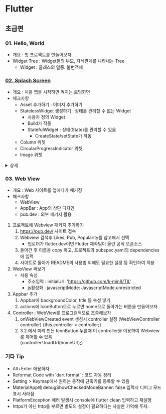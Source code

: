 # Flutter

## 초급편

### 01. Hello, World

- 개요 : 첫 프로젝트를 만들어보자.
- Widget Tree : Widget들의 부모, 자식관계를 나타내는 Tree
  - Widget : 클래스의 일종. 불변객체

### [02. Splash Screen](/02.splash_screen/README.md)

- 개요 : 처음 앱을 시작하면 켜지는 로딩화면
- 체크사항
  - Asset 추가하기 : 이미지 추가하기
  - StatelessWidget 생성하기 : 상태를 관리할 수 없는 Widget
    - 사용자 정의 Widget
    - Build가 작동
    - StatefulWidget : 상태(State)를 관리할 수 있음
      - CreateState/setState가 작동
  - Column 위젯
  - CircularProgressIndicator 위젯
  - Image 위젯

<details>
<summary>상세</summary>

1. Asset 추가하기
   1. pubspec.yaml 열기
   2. flutter:에  'assets: - asset/img/' 추가
   3. 우측상단 Pub get 눌러 변경사항 적용
2. StatelessWidget 생성
   1. class 클래스이름 extends StatelessWidget 로 상속
   2. Widget build(BuildContext context)를 무조건 override해야 됨
      - Material에 직접 적은 코드와는 다르게, build 내부의 변경값은 Hotreload 됨
   3. 클래스화 하고 싶은 소스를 복사 붙여넣고 기존 값에서 불러오게 함
3. Column 위젯 사용하기 : 새로로 정렬하는 위젯
   1. Column안에 넣는 것은 child가 아닌 children(배열)
   2. 정렬(Alignment)
      - mainAxisAlignment  : 주축
        - MainAxisAlignment.center등의 Enum으로 설정 : start, end, spaceBetween...
      - CrossAxisAlignment : 크로스 축
        - 주축과는 다르게 구성 children이 차지하는 사이즈만 차지함
          - width : MediaQuery.of(context).size.width(기기 가로 길이)로 늘릴 수 있음
          - start, end 등의 Align도 있고, stretch로 늘린 width에 맞게 늘릴 수도 있음
      - MainAxisSize : 주축이 최대 size를 차지하는 default 크기를 조절할 수 있음
   3. 로딩바 넣기 : 원형 로딩바 예시

      ```Dart
      CircularProgressIndicator(
              color: Colors.white,
            ),
      ```

   4. 배경색에 hex 코드 적용해보기 : [backgroundColor: Color(0xFF84C2EA)]
4. 폴더 나누기
   1. lib에 새로운 폴더 만들기
   2. dart 파일 만들고 옮길 클래스 내용 옮기기
   3. 기존 파일에서 'import:[프로젝트name]/[새로운폴더]/[만든dart파일이름]'
      - 프로젝트name은 pubspec.yaml에서도 확인 가능
      - 사용 위젯에 Alt+Enter로 자동 import도 가능
5. SafeArea와 Container
     - Container : 위젯을 담는 틀
     - SafeArea : 범위 밖으로 삐져나가는 것을 막음.
       - bottom : false 등 여러 parameter 있음
6. Expanded와 Flexible
     - 주의 : Row와 Column 내에서만 사용할 수 있음
     - Expanded : 남아있는 공간을 최대한 채워라
       - Flex : 숫자를 입력(기본값1). Expanded간 비율을 조절할 수 있음
     - Flexible : 지정된 공간을 차지하고 남는 공간을 버림
       - Flex : 숫자를 입력(기본값1). 버리는 공간의 비율을 조절할 수 있음

</details>

### 03. Web View

- 개요 : Web 사이트를 앱에다가 패키징
- 체크사항
  - WebView
  - AppBar : App의 상단 디자인
  - pub.dev : 외부 패키지 활용

1. 프로젝트에 Webview 패키지 추가하기
   1. <https://pub.dev/> 사이트 접속
   2. Webview 검색후 Likes, Pub, Popularity를 참고해서 선택
      - 업로더가 flutter.dev이면 Flutter 제작팀이 올린 공식 오픈소스
   3. 들어간 후 이름을 copy 하고, 프로젝트의 pubspec.yaml의 dependencies에 입력
   4. 사이트로 돌아가 README의 사용법 외에도 필요한 설정 등 확인하여 적용
2. WebView 써보기
   - 사용 속성
     - 주소입력 : initialUrl: 'https://github.com/k-min9/TIL'
     - js활성화 : javascriptMode: JavascriptMode.unrestricted
3. Appbar 추가
   1. Appbar에 backgroundColor, title 등 속성 넣기
   2. actions에 IconButton으로 누르면 home으로 돌아가는 버튼을 만들어보자
4. Controller : WebView를 프로그램적으로 조종해보자
   1. onWebViewCreated event 생성시 controller 설정
   (WebViewController controller) {this.controller = controller;}
   2. 3.2.에서 미리 만든 IconButton 누를때 이 controller을 이용하여 Webview를 제어할 수 있음  
   (controller!.loadUrl(homeUrl);)  

### 기타 Tip

- Alt+Enter 애용하자.
- Reformat Code with 'dart format' : 코드 자동 정리
- Setting > Keymap에서 원하는 동작에 단축키를 등록할 수 있음
- MaterialApp에 debugShowCheckedModeBanner: false 입력시 디버그 모드 표시 사라짐
- PlatformException 에러 발생시 console에 flutter clean 입력하고 재실행
- https가 아닌 http를 부르면 별도의 설정이 필요하다는 사실만 기억해 두자.
